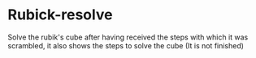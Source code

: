 # Rubick-resolve
Solve the rubik's cube after having received the steps with which it was scrambled, it also shows the steps to solve the cube (It is not finished)
